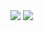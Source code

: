 <img src="https://capsule-render.vercel.app/api?type=waving&color=BDBDC8&height=150&section=header&text=Hello%20I'm%20YeoJu%20👋🏻&fontSize=30" />

<img src="https://capsule-render.vercel.app/api?type=waving&color=BDBDC8&height=150&section=footer&text=&fontSize=" />

